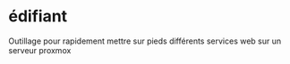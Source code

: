 # édifiant
Outillage pour rapidement mettre sur pieds différents services web sur un serveur proxmox
